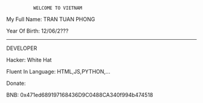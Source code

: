               WELCOME TO VIETNAM
My Full Name: TRAN TUAN PHONG

Year Of Birth: 12/06/2???
______________________________________
DEVELOPER

Hacker: White Hat

Fluent In Language: HTML,JS,PYTHON,...

Donate:

BNB: 0x471ed689197168436D9C0488CA340f994b474518




